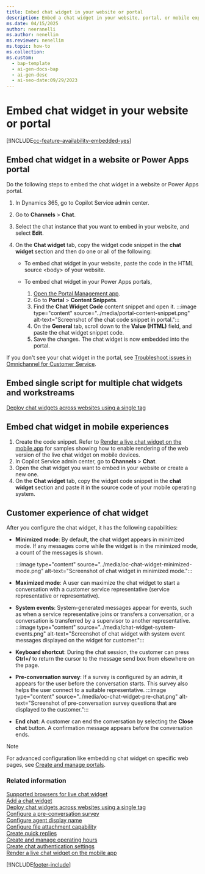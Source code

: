 ```yaml
---
title: Embed chat widget in your website or portal
description: Embed a chat widget in your website, portal, or mobile experience to provide customers with a personalized experience.
ms.date: 04/15/2025
author: neeranelli
ms.author: nenellim
ms.reviewer: nenellim
ms.topic: how-to
ms.collection:
ms.custom:
  - bap-template
  - ai-gen-docs-bap
  - ai-gen-desc
  - ai-seo-date:09/29/2023
---
```


# Embed chat widget in your website or portal

[!INCLUDE[cc-feature-availability-embedded-yes](../../includes/cc-feature-availability-embedded-yes.md)]

## Embed chat widget in a website or Power Apps portal

Do the following steps to embed the chat widget in a website or Power Apps portal.

1. In Dynamics 365, go to Copilot Service admin center.

1. Go to **Channels** &gt; **Chat**.

1. Select the chat instance that you want to embed in your website, and select **Edit**.

1. On the **Chat widget** tab, copy the widget code snippet in the **chat widget** section and then do one or all of the following:

   - To embed chat widget in your website, paste the code in the HTML source \<body\> of your website.

   - To embed chat widget in your Power Apps portals,

        1. [Open the Portal Management app](/powerapps/maker/portals/configure/configure-portal).
        1. Go to **Portal** > **Content Snippets**.
        1. Find the **Chat Widget Code** content snippet and open it.
           :::image type="content" source="../media/portal-content-snippet.png" alt-text="Screenshot of the chat code snippet in portal.":::
        1. On the **General** tab, scroll down to the **Value (HTML)** field, and paste the chat widget snippet code.         
        1. Save the changes. The chat widget is now embedded into the portal.

If you don't see your chat widget in the portal, see [Troubleshoot issues in Omnichannel for Customer Service](/troubleshoot/dynamics-365/customer-service/omnichannel-for-customer-service/chat-widget-not-loading-portal).

## Embed single script for multiple chat widgets and workstreams

[Deploy chat widgets across websites using a single tag](deploy-using-single-tag.md)  

## Embed chat widget in mobile experiences

1. Create the code snippet. Refer to [Render a live chat widget on the mobile app](../develop/render-live-chat-widget-mobile.md) for samples showing how to enable rendering of the web version of the live chat widget on mobile devices.
1. In Copilot Service admin center, go to **Channels** &gt; **Chat**.
1. Open the chat widget you want to embed in your website or create a new one.
1. On the **Chat widget** tab, copy the widget code snippet in the **chat widget** section and paste it in the source code of your mobile operating system.

## Customer experience of chat widget

After you configure the chat widget, it has the following capabilities:

- **Minimized mode**: By default, the chat widget appears in minimized mode. If any messages come while the widget is in the minimized mode, a count of the messages is shown.
     
     :::image type="content" source="../media/oc-chat-widget-minimized-mode.png" alt-text="Screenshot of chat widget in minimized mode.":::

- **Maximized mode**: A user can maximize the chat widget to start a conversation with a customer service representative (service representative or representative).

- **System events**: System-generated messages appear for events, such as when a service representative joins or transfers a conversation, or a conversation is transferred by a supervisor to another representative.
      :::image type="content" source="../media/chat-widget-system-events.png" alt-text="Screenshot of chat widget with system event messages displayed on the widget for customer."::: 
    
- **Keyboard shortcut**: During the chat session, the customer can press **Ctrl+/** to return the cursor to the message send box from elsewhere on the page.

- **Pre-conversation survey**: If a survey is configured by an admin, it appears for the user before the conversation starts. This survey also helps the user connect to a suitable representative.
      :::image type="content" source="../media/oc-chat-widget-pre-chat.png" alt-text="Screenshot of pre-conversation survey questions that are displayed to the customer.":::
    
- **End chat**: A customer can end the conversation by selecting the **Close chat** button. A confirmation message appears before the conversation ends.

> [!NOTE]
> For advanced configuration like embedding chat widget on specific web pages, see [Create and manage portals](/powerapps/maker/portals/portal-templates).

### Related information

[Supported browsers for live chat widget](../implement/system-requirements-omnichannel.md#browsers-for-chat)  
[Add a chat widget](add-chat-widget.md)  
[Deploy chat widgets across websites using a single tag](deploy-using-single-tag.md)  
[Configure a pre-conversation survey](configure-pre-chat-survey.md)  
[Configure agent display name](agent-display-name.md)  
[Configure file attachment capability](configure-file-attachment.md)  
[Create quick replies](create-quick-replies.md)  
[Create and manage operating hours](create-operating-hours.md)  
[Create chat authentication settings](create-chat-auth-settings.md)  
[Render a live chat widget on the mobile app](../develop/render-live-chat-widget-mobile.md)  

[!INCLUDE[footer-include](../../includes/footer-banner.md)]
